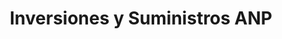 ---
title: "Inversiones y Suministros ANP"
url: /puerto-la-cruz/inversiones-y-suministros-anp/
shop: hágalo usted mismo
---